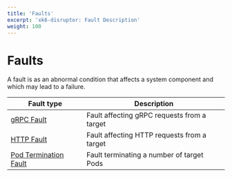 ```yaml
---
title: 'Faults'
excerpt: 'xk6-disruptor: Fault Description'
weight: 100
---
```


# Faults

A fault is as an abnormal condition that affects a system component and which may lead to a failure.

| Fault type                                                                           | Description                                 |
| ------------------------------------------------------------------------------------ | ------------------------------------------- |
| [gRPC Fault](https://grafana.com/docs/k6/<K6_VERSION>/javascript-api/xk6-disruptor/faults/grpc) | Fault affecting gRPC requests from a target |
| [HTTP Fault](https://grafana.com/docs/k6/<K6_VERSION>/javascript-api/xk6-disruptor/faults/http) | Fault affecting HTTP requests from a target |
| [Pod Termination Fault](https://grafana.com/docs/k6/<K6_VERSION>/javascript-api/xk6-disruptor/faults/pod-termination) | Fault terminating a number of target Pods |
